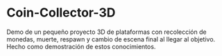 # Coin-Collector-3D
Demo de un pequeño proyecto 3D de plataformas con recolección de monedas, muerte, respawn y cambio de escena final al llegar al objetivo. Hecho como demostración de estos conocimientos.
